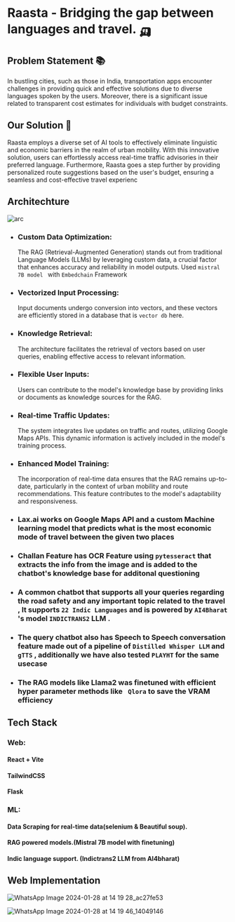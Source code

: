 # Raasta - Bridging the gap between languages and travel. 🛺

## Problem Statement 📚

In bustling cities, such as those in India, transportation apps encounter challenges in providing quick and effective solutions due to diverse languages spoken by the users. Moreover, there is a significant issue related to transparent cost estimates for individuals with budget constraints.

## Our Solution 📱
Raasta employs a diverse set of AI tools to effectively eliminate linguistic and economic barriers in the realm of urban mobility. With this innovative solution, users can effortlessly access real-time traffic advisories in their preferred language. Furthermore, Raasta goes a step further by providing personalized route suggestions based on the user's budget, ensuring a seamless and cost-effective travel experienc

## Architechture
![arc](https://github.com/trisha-thakur/Raasta/assets/107291403/e67ef8d5-5ede-4564-aeaa-c9ef726f2f33)

- ### Custom Data Optimization:
   The RAG (Retrieval-Augmented Generation) stands out from traditional Language Models (LLMs) by leveraging custom data, a crucial factor that enhances accuracy and reliability in model outputs. Used `mistral 7B model ` with `Embedchain` Framework

- ### Vectorized Input Processing:
  Input documents undergo conversion into vectors, and these vectors are efficiently stored in a database that is `vector db` here.

- ### Knowledge Retrieval:
  The architecture facilitates the retrieval of vectors based on user queries, enabling effective access to relevant information.
  
- ### Flexible User Inputs:
   Users can contribute to the model's knowledge base by providing links or documents as knowledge sources for the RAG.

- ### Real-time Traffic Updates:
  The system integrates live updates on traffic and routes, utilizing Google Maps APIs. This dynamic information is actively included in the model's training process.

- ### Enhanced Model Training:
   The incorporation of real-time data ensures that the RAG remains up-to-date, particularly in the context of urban mobility and route recommendations. This feature contributes to the model's adaptability and responsiveness.
- ### Lax.ai works on Google Maps API and a custom Machine learning model that predicts what is the most economic mode of travel between the given two places

- ### Challan Feature has  OCR Feature using `pytesseract` that extracts the info from the image and is added to the chatbot's knowledge base for additonal questioning
- ###  A common chatbot that supports all your queries regarding the road safety and any important topic related to the travel , It supports `22 Indic Languages` and is powered by `AI4Bharat` 's model `INDICTRANS2` LLM .
- ### The query chatbot also has Speech to Speech conversation feature made out of a pipeline of `Distilled Whisper LLM` and `gTTS` , additionally we have also tested `PLAYHT` for the same usecase
- ### The RAG models like Llama2 was finetuned with efficient hyper parameter methods like ` Qlora` to save the VRAM efficiency
## Tech Stack

### Web:

#### React + Vite
#### TailwindCSS
#### Flask

### ML:

#### Data Scraping for real-time data(selenium & Beautiful soup). 
#### RAG powered models.(Mistral 7B model with finetuning)
#### Indic language support. (Indictrans2 LLM from AI4bharat)

## Web Implementation
![WhatsApp Image 2024-01-28 at 14 19 28_ac27fe53](https://github.com/trisha-thakur/Raasta/assets/107291403/69780779-e83e-4674-8482-fe7736ae240a)

![WhatsApp Image 2024-01-28 at 14 19 46_14049146](https://github.com/trisha-thakur/Raasta/assets/107291403/beb42927-8d3f-4cf3-9342-ca8d12435d01)










 

